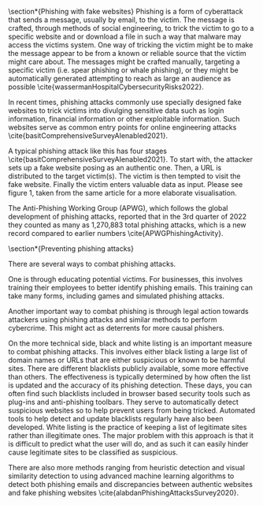 \section*{Phishing with fake websites}
Phishing is a form of cyberattack that sends a message, usually by email, to the victim. The message is crafted, through methods of social engineering, to trick the victim to go to a specific website and or download a file in such a way that malware may access the victims system. One way of tricking the victim might be to make the message appear to be from a known or reliable source that the victim might care about. The messages might be crafted manually, targeting a specific victim (i.e. spear phishing or whale phishing), or they might be automatically generated attempting to reach as large an audience as possible \cite{wassermanHospitalCybersecurityRisks2022}.

In recent times, phishing attacks commonly use specially designed fake websites to trick victims into divulging sensitive data such as login information, financial information or other exploitable information. Such websites serve as common entry points for online engineering attacks \cite{basitComprehensiveSurveyAIenabled2021}. 

A typical phishing attack like this has four stages \cite{basitComprehensiveSurveyAIenabled2021}. To start with, the attacker sets up a fake website posing as an authentic one. Then, a URL is distributed to the target victim(s). The  victim is then tempted to visit the fake website. Finally the victim enters valuable data as input. Please see figure 1, taken from the same article for a more elaborate visualisation. 

The Anti-Phishing Working Group (APWG), which follows the global development of phishing attacks, reported that in the 3rd quarter of 2022 they counted as many as 1,270,883 total phishing attacks, which is a new record compared to earlier numbers \cite{APWGPhishingActivity}. 

\section*{Preventing phishing attacks}

There are several ways to combat phishing attacks. 

One is through educating potential victims. For  businesses, this involves training their employees to better identify phishing emails. This training can take many forms, including games and simulated phishing attacks. 

Another important way to combat phishing is through legal action towards attackers using phishing attacks and similar methods to perform cybercrime. This might act as deterrents for more causal phishers.

On the more technical side, black and white listing is an important measure to combat phishing attacks. This involves either black listing a large list of domain names or URLs that are either suspicious or known to be harmful sites. There are different blacklists publicly available, some more effective than others. The effectiveness is typically determined by how often the list is updated and the accuracy of its phishing detection. These days, you can often find such blacklists included in browser based security tools such as plug-ins and anti-phishing toolbars. They serve to automatically detect suspicious websites so to help prevent users from being tricked. Automated tools to help detect and update blacklists regularly have also been developed. 
White listing is the practice of keeping a list of legitimate sites rather than illegitimate ones. The major problem with this approach is that it is difficult to predict what the user will do, and as such it can easily hinder cause legitimate sites to be classified as suspicious. 

There are also more methods ranging from heuristic detection and visual similarity detection to using advanced machine learning algorithms to detect both phishing emails and discrepancies between authentic websites and fake phishing websites \cite{alabdanPhishingAttacksSurvey2020}.